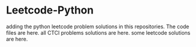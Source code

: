 # Leetcode-Python
adding the python leetcode problem solutions in this repositories. 
The code files are here.
all CTCI problems solutions are here.
some leetcode solutions are here.




































































































































































































































































































































































































































































































































































































































































































































































































































































